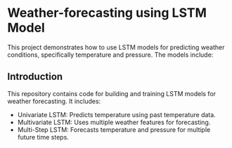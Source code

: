 # Weather-forecasting using LSTM Model
This project demonstrates how to use LSTM models for predicting weather conditions, specifically temperature and pressure. The models include:

## Introduction
This repository contains code for building and training LSTM models for weather forecasting. 
It includes:
- Univariate LSTM: Predicts temperature using past temperature data.
- Multivariate LSTM: Uses multiple weather features for forecasting.
- Multi-Step LSTM: Forecasts temperature and pressure for multiple future time steps.


